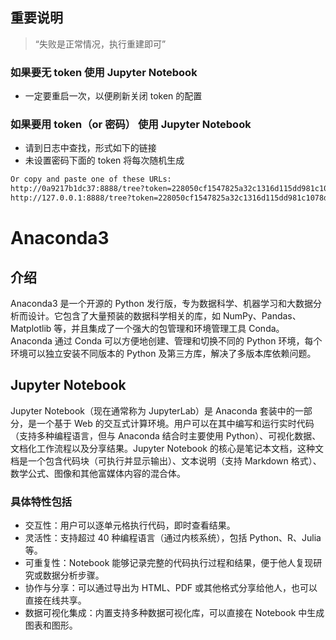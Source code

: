 ## 重要说明

> “失败是正常情况，执行重建即可”

### 如果要无 token 使用 Jupyter Notebook

- 一定要重启一次，以便刷新关闭 token 的配置

### 如果要用 token（or 密码） 使用 Jupyter Notebook

- 请到日志中查找，形式如下的链接
- 未设置密码下面的 token 将每次随机生成

```bash
Or copy and paste one of these URLs:
http://0a9217b1dc37:8888/tree?token=228050cf1547825a32c1316d115dd981c1078d262f786e92
http://127.0.0.1:8888/tree?token=228050cf1547825a32c1316d115dd981c1078d262f786e92
```

# Anaconda3

## 介绍

Anaconda3 是一个开源的 Python 发行版，专为数据科学、机器学习和大数据分析而设计。它包含了大量预装的数据科学相关的库，如 NumPy、Pandas、Matplotlib 等，并且集成了一个强大的包管理和环境管理工具 Conda。Anaconda 通过 Conda 可以方便地创建、管理和切换不同的 Python 环境，每个环境可以独立安装不同版本的 Python 及第三方库，解决了多版本库依赖问题。

## Jupyter Notebook

Jupyter Notebook（现在通常称为 JupyterLab）是 Anaconda 套装中的一部分，是一个基于 Web 的交互式计算环境。用户可以在其中编写和运行实时代码（支持多种编程语言，但与 Anaconda 结合时主要使用 Python）、可视化数据、文档化工作流程以及分享结果。Jupyter Notebook 的核心是笔记本文档，这种文档是一个包含代码块（可执行并显示输出）、文本说明（支持 Markdown 格式）、数学公式、图像和其他富媒体内容的混合体。

### 具体特性包括

- 交互性：用户可以逐单元格执行代码，即时查看结果。
- 灵活性：支持超过 40 种编程语言（通过内核系统），包括 Python、R、Julia 等。
- 可重复性：Notebook 能够记录完整的代码执行过程和结果，便于他人复现研究或数据分析步骤。
- 协作与分享：可以通过导出为 HTML、PDF 或其他格式分享给他人，也可以直接在线共享。
- 数据可视化集成：内置支持多种数据可视化库，可以直接在 Notebook 中生成图表和图形。
